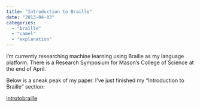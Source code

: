 ```yaml
---
title: "Introduction to Braille"
date: "2013-04-03"
categories: 
  - "braille"
  - "camel"
  - "explanation"
---
```


I’m currently researching machine learning using Braille as my language platform. There is a Research Symposium for Mason’s College of Science at the end of April.

Below is a sneak peak of my paper. I’ve just finished my “Introduction to Braille” section:

[introtobraille](/wp-content/uploads/2013/04/introtobraille.pdf)
